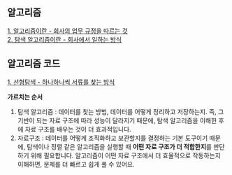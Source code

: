 ## 알고리즘

[1. 알고리즘이란 - 회사의 업무 규정을 따르는 것](./pages/1.알고리즘이란.md)  
[2. 탐색 알고리즘이란 - 회사에서 일하는 방식](./pages/2.탐색_알고리즘이란.md)

## 알고리즘 코드
[1. 선형탐색 - 하나하나씩 서류를 찾는 방식](./code/1.선형탐색.py)


**가르치는 순서**

1. 탐색 알고리즘 : 데이터를 찾는 방법, 데이터를 어떻게 정리하고 저장하는지. 즉, 그 기반이 되는 자료 구조에 따라 성능이 달라지기 때문에, 탐색 알고리즘을 이해한 후에 자료 구조를 배우는 것이 더 효과적입니다.
2. 자료구조 : 데이터를 어떻게 조직화하고 보관할지를 결정하는 기본 도구이기 때문에, 탐색이나 정렬 같은 알고리즘을 실행할 때 **어떤 자료 구조가 더 적합한지**를 판단하기 위해 필요합니다. 알고리즘이 어떤 자료 구조에서 더 효율적으로 작동하는지 이해하면, 문제를 더 빠르고 쉽게 풀 수 있어요.
